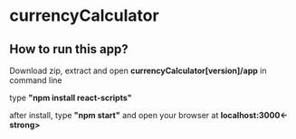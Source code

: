 # currencyCalculator
<h2>How to run this app?</h2>
<p>Download zip, extract and open <strong>currencyCalculator[version]/app</strong> in command line</p>
<p>type <strong>"npm install react-scripts"</strong></p>
<p>after install, type <strong>"npm start"</strong> and open your browser at <strong>localhost:3000<-strong></p>
